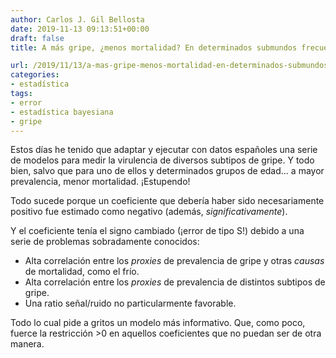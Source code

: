 ```yaml
---
author: Carlos J. Gil Bellosta
date: 2019-11-13 09:13:51+00:00
draft: false
title: A más gripe, ¿menos mortalidad? En determinados submundos frecuentistas, sí

url: /2019/11/13/a-mas-gripe-menos-mortalidad-en-determinados-submundos-frecuentistas-si/
categories:
- estadística
tags:
- error
- estadística bayesiana
- gripe
---
```


Estos días he tenido que adaptar y ejecutar con datos españoles una serie de modelos para medir la virulencia de diversos subtipos de gripe. Y todo bien, salvo que para uno de ellos y determinados grupos de edad... a mayor prevalencia, menor mortalidad. ¡Estupendo!

Todo sucede porque un coeficiente que debería haber sido necesariamente positivo fue estimado como negativo (además, _significativamente_).

Y el coeficiente tenía el signo cambiado (¡error de tipo S!) debido a una serie de problemas sobradamente conocidos:

* Alta correlación entre los _proxies_ de prevalencia de gripe y otras _causas_ de mortalidad, como el frío.
* Alta correlación entre los _proxies_ de prevalencia de distintos subtipos de gripe.
* Una ratio señal/ruido no particularmente favorable.

Todo lo cual pide a gritos un modelo más informativo. Que, como poco, fuerce la restricción >0 en aquellos coeficientes que no puedan ser de otra manera.



